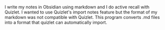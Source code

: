 I write my notes in Obsidian using markdown and I do active recall with Quizlet. I wanted to use Quizlet's import notes feature but the format of my markdown was not compatible with Quizlet. This program converts .md files into a format that quizlet can automatically import. 
